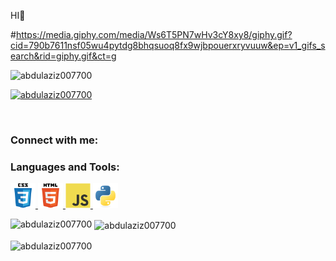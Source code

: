 HI👋

#https://media.giphy.com/media/Ws6T5PN7wHv3cY8xy8/giphy.gif?cid=790b7611nsf05wu4pytdg8bhqsuoq8fx9wjbpouerxryvuuw&ep=v1_gifs_search&rid=giphy.gif&ct=g

<p align="left"> <img src="https://komarev.com/ghpvc/?username=abdulaziz007700&label=Profile%20views&color=0e75b6&style=flat" alt="abdulaziz007700" /> </p>

<p align="left"> <a href="https://github.com/ryo-ma/github-profile-trophy"><img src="https://github-profile-trophy.vercel.app/?username=abdulaziz007700" alt="abdulaziz007700" /></a> </p>

<p align="left"> <a href="https://twitter.com/" target="blank"><img src="https://img.shields.io/twitter/follow/?logo=twitter&style=for-the-badge" alt="" /></a> </p>

<h3 align="left">Connect with me:</h3>
<p align="left">
</p>

<h3 align="left">Languages and Tools:</h3>
<p align="left"> <a href="https://www.w3schools.com/css/" target="_blank" rel="noreferrer"> <img src="https://raw.githubusercontent.com/devicons/devicon/master/icons/css3/css3-original-wordmark.svg" alt="css3" width="40" height="40"/> </a> <a href="https://www.w3.org/html/" target="_blank" rel="noreferrer"> <img src="https://raw.githubusercontent.com/devicons/devicon/master/icons/html5/html5-original-wordmark.svg" alt="html5" width="40" height="40"/> </a> <a href="https://developer.mozilla.org/en-US/docs/Web/JavaScript" target="_blank" rel="noreferrer"> <img src="https://raw.githubusercontent.com/devicons/devicon/master/icons/javascript/javascript-original.svg" alt="javascript" width="40" height="40"/> </a> <a href="https://www.python.org" target="_blank" rel="noreferrer"> <img src="https://raw.githubusercontent.com/devicons/devicon/master/icons/python/python-original.svg" alt="python" width="40" height="40"/> </a> </p>

<p><img align="left" src="https://github-readme-stats.vercel.app/api/top-langs?username=abdulaziz007700&show_icons=true&locale=en&layout=compact" alt="abdulaziz007700" /></p>

<p>&nbsp;<img align="center" src="https://github-readme-stats.vercel.app/api?username=abdulaziz007700&show_icons=true&locale=en" alt="abdulaziz007700" /></p>

<p><img align="center" src="https://github-readme-streak-stats.herokuapp.com/?user=abdulaziz007700&" alt="abdulaziz007700" /></p>

